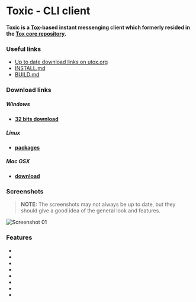 # Toxic - CLI client
**Toxic is a [Tox](https://tox.chat)-based instant messenging client which formerly resided in the [Tox core repository](https://github.com/irungentoo/toxcore).**

### Useful links
- [Up to date download links on utox.org](http://utox.org)
- [INSTALL.md](https://github.com/Tox/toxic/blob/master/INSTALL.md)
- [BUILD.md](https://github.com/notsecure/uTox/blob/master/docs/BUILD.md)

### Download links
##### **Windows**
- [**32 bits download**](https://github.com/notsecure/utox-update/releases/download/latest/utox_runner.zip)

##### **Linux**
- [**packages**](https://wiki.tox.chat/binaries#gnulinux)

##### **Mac OSX**
- [**download**](https://zodiaclabs.org/storage/c1/uTox-0.3.2.dmg)

### Screenshots
> **NOTE:**
> The screenshots may not always be up to date, but they should give a good idea of the general look and features.

![Screenshot 01](https://raw.githubusercontent.com/ToxClient/wiki/master/_static/clients/screenshots/Toxic/screenshot_01.png)

### Features
-
-
-
-
-
-
-
-
